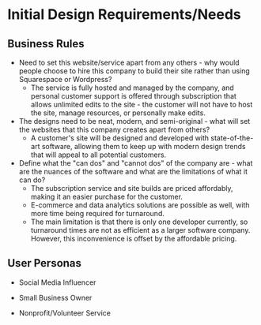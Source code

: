 # Initial Design Requirements/Needs

## Business Rules

- Need to set this website/service apart from any others - why would people choose to hire this company to build their site rather than using Squarespace or Wordpress?
  - The service is fully hosted and managed by the company, and personal customer support is offered through subscription that allows unlimited edits to the site - the customer will not have to host the site, manage resources, or personally make edits.
- The designs need to be neat, modern, and semi-original - what will set the websites that this company creates apart from others?
  - A customer's site will be designed and developed with state-of-the-art software, allowing them to keep up with modern design trends that will appeal to all potential customers.
- Define what the "can dos" and "cannot dos" of the company are - what are the nuances of the software and what are the limitations of what it can do?
  - The subscription service and site builds are priced affordably, making it an easier purchase for the customer.
  - E-commerce and data analytics solutions are possible as well, with more time being required for turnaround.
  - The main limitation is that there is only one developer currently, so turnaround times are not as efficient as a larger software company. However, this inconvenience is offset by the affordable pricing.

## User Personas

- Social Media Influencer

- Small Business Owner

- Nonprofit/Volunteer Service
